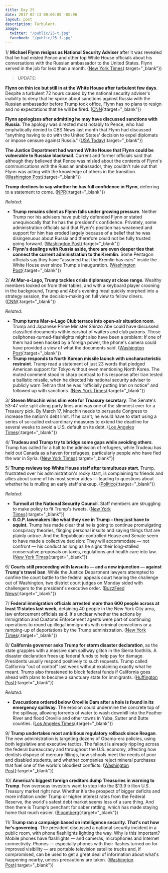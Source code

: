 ```yaml
---
title: Day 25
date: 2017-02-13 00:00:00 -08:00
layout: post
description: Turbulent.
image:
  twitter: "/public/25-t.jpg"
  facebook: "/public/25-f.jpg"
---
```


1/ **Michael Flynn resigns as National Security Adviser** after it was revealed that he had misled Pence and other top White House officials about his conversations with the Russian ambassador to the United States. Flynn served in the job for less than a month. ([New York Times](https://www.nytimes.com/2017/02/13/us/politics/donald-trump-national-security-adviser-michael-flynn.html){:target="_blank"})

> UPDATE:
>
**Flynn on thin ice but still in at the White House after turbulent few days**. Despite a turbulent 72 hours caused by the national security adviser's inability to deny that he spoke about sanctions against Russia with the Russian ambassador before Trump took office, Flynn has no plans to resign and no expectations that he will be fired. ([CNN](http://www.cnn.com/2017/02/13/politics/michael-flynn-donald-trump-white-house/){:target="_blank"})
>
**Flynn apologizes after admitting he may have discussed sanctions with Russia**. The apology was directed most notably to Pence, who had emphatically denied to CBS News last month that Flynn had discussed "anything having to do with the United States' decision to expel diplomats or impose censure against Russia." ([USA Today](http://www.usatoday.com/story/news/politics/2017/02/13/flynn-apologizes-after-admitting-he-may-have-discussed-sanctions-russia/97852248/){:target="_blank"})
>
**The Justice Department had warned White House that Flynn could be vulnerable to Russian blackmail**. Current and former officials said that although they believed that Pence was misled about the contents of Flynn's communications with the Russian ambassador, they couldn't rule out that Flynn was acting with the knowledge of others in the transition. ([Washington Post](https://www.washingtonpost.com/world/national-security/justice-department-warned-white-house-that-flynn-could-be-vulnerable-to-russian-blackmail-officials-say/2017/02/13/fc5dab88-f228-11e6-8d72-263470bf0401_story.html){:target="_blank"})
>
**Trump declines to say whether he has full confidence in Flynn**, deferring to a statement to come. ([NPR](http://www.npr.org/2017/02/13/515049707/conway-national-security-adviser-flynn-has-trumps-full-confidence){:target="_blank"})

_Related:_

* **Trump remains silent as Flynn falls under growing pressure**. Neither Trump nor his advisers have publicly defended Flynn or stated unequivocally that he has the president's confidence. Privately, some administration officials said that Flynn's position has weakened and support for him has eroded largely because of a belief that he was disingenuous about Russia and therefore could not be fully trusted going forward. ([Washington Post](https://www.washingtonpost.com/politics/as-flynn-falls-under-growing-pressure-over-russia-contacts-trump-remains-silent/2017/02/12/2b58f31e-f15e-11e6-b9c9-e83fce42fb61_story.html){:target="_blank"})
* **Flynn's dealings with Russia aside, there are even deeper ties that connect the current administration to the Kremlin**. Some Pentagon officials say they have "assumed that the Kremlin has ears" inside the White House ever since Trump's inauguration. ([Washington Post](https://www.washingtonpost.com/news/worldviews/wp/2017/02/13/beyond-flynn-other-ties-bind-the-white-house-to-the-kremlin/){:target="_blank"})

2/ **At Mar-a-Lago, Trump tackles crisis diplomacy at close range**. Wealthy members looked on from their tables, and with a keyboard player crooning in the background, Trump and Abe's evening meal quickly morphed into a strategy session, the decision-making on full view to fellow diners. ([CNN](http://www.cnn.com/2017/02/12/politics/trump-shinzo-abe-mar-a-lago-north-korea/index.html){:target="_blank"})

_Related:_

* **Trump turns Mar-a-Lago Club terrace into open-air situation room**. Trump and Japanese Prime Minister Shinzo Abe could have discussed classified documents within earshot of waiters and club patrons. Those cellphones-turned-flashlights might also have been a problem: If one of them had been hacked by a foreign power, the phone's camera could have provided a view of what the documents said. ([Washington Post](https://www.washingtonpost.com/politics/trump-turns-mar-a-lago-club-terrace-into-open-air-situation-room/2017/02/13/c5525096-f20d-11e6-a9b0-ecee7ce475fc_story.html){:target="_blank"})
* **Trump responds to North Korean missile launch with uncharacteristic restraint**. Trump read a statement of just 23 words that pledged American support for Tokyo without even mentioning North Korea. The muted comment stood in sharp contrast to his response after Iran tested a ballistic missile, when he directed his national security adviser to publicly warn Tehran that he was "officially putting Iran on notice" and followed up with sanctions. ([New York Times](https://www.nytimes.com/2017/02/12/us/politics/donald-trump-north-korea-missile.html){:target="_blank"})

3/ **Steven Mnuchin wins slim vote for Treasury secretary**. The Senate's 53-47 vote split along party lines and was one of the slimmest ever for a Treasury pick. By March 17, Mnuchin needs to persuade Congress to increase the nation's debt limit. If he can't, he would have to start using a series of so-called extraordinary measures to extend the deadline for several weeks to avoid a U.S. default on its debt. ([Los Angeles Times](http://www.latimes.com/business/la-fi-mnuchin-treasury-senate-20170213-story.html){:target="_blank"})

4/ **Trudeau and Trump try to bridge some gaps while avoiding others**. Trump has called for a halt to the admission of refugees, while Trudeau has held out Canada as a haven for refugees, particularly people who have fled the war in Syria. ([New York Times](https://www.nytimes.com/2017/02/13/world/canada/justin-trudeau-donald-trump.html){:target="_blank"})

5/ **Trump reviews top White House staff after tumultuous start**. Trump, frustrated over his administration's rocky start, is complaining to friends and allies about some of his most senior aides — leading to questions about whether he is mulling an early staff shakeup. ([Politico](http://www.politico.com/story/2017/02/trump-white-house-staff-234949){:target="_blank"})

_Related:_

* **Turmoil at the National Security Council**. Staff members are struggling to make policy to fit Trump's tweets. ([New York Times](https://www.nytimes.com/2017/02/12/us/politics/national-security-council-turmoil.html){:target="_blank"})
* **G.O.P. lawmakers like what they see in Trump – they just have to squint.** Trump has made clear that he is going to continue promulgating conspiracy theories, flinging personal insults and saying things that are plainly untrue. And the Republican-controlled House and Senate seem to have made a collective decision: They will accommodate — not confront — his conduct as long as he signs their long-stalled conservative proposals on taxes, regulations and health care into law. ([New York Times](https://www.nytimes.com/2017/02/12/us/politics/trump-gop-lawmakers.html){:target="_blank"})

6/ **Courts still proceeding with lawsuits — and a new injunction — against Trump's travel ban**. While the Justice Department lawyers attempted to confine the court battle to the federal appeals court hearing the challenge out of Washington, two district court judges on Monday sided with challengers to the president's executive order. ([BuzzFeed News](https://www.buzzfeed.com/chrisgeidner/justice-department-appears-to-rule-out-seeking-immediate-sup){:target="_blank"})

7/ **Federal immigration officials arrested more than 600 people across at least 11 states last week**, detaining 40 people in the New York City area, law enforcement officials said. It's unclear whether the actions by Immigration and Customs Enforcement agents were part of continuing operations to round up illegal immigrants with criminal convictions or a ramping-up of deportations by the Trump administration. ([New York Times](https://www.nytimes.com/2017/02/12/nyregion/immigration-arrests-sanctuary-city.html){:target="_blank"})

8/ **California governor asks Trump for storm disaster declaration**, as the state grapples with a massive dam spillway glitch in the Sierra foothills. A disaster declaration frees up federal funds to help pay for damage. Presidents usually respond positively to such requests. Trump called California "out of control" last week without explaining exactly what he meant. Trump also threatened to block federal funds if California goes ahead with plans to become a sanctuary state for immigrants. ([Huffington Post](http://www.huffingtonpost.com/entry/brown-trump-california-disaster_us_589ea87de4b094a129eb64f0){:target="_blank"})

_Related:_

* **Evacuations ordered below Oroville Dam after a hole is found in its emergency spillway**. The erosion could undermine the concrete top of the spillway, allowing torrents of water to wash downhill into the Feather River and flood Oroville and other towns in Yuba, Sutter and Butte counties. ([Los Angeles Times](http://www.latimes.com/local/lanow/la-me-ln-oroville-update-20170212-story.html){:target="_blank"})

9/ **Trump undertakes most ambitious regulatory rollback since Reagan**. The new administration is targeting dozens of Obama-era policies, using both legislative and executive tactics. The fallout is already rippling across the federal ­bureaucracy and throughout the U.S. economy, affecting how dentists dispose of mercury fillings, how schools meet the needs of poor and disabled students, and whether companies reject mineral purchases that fuel one of the world's bloodiest conflicts. ([Washington Post](https://www.washingtonpost.com/politics/trump-undertakes-most-ambitious-regulatory-rollback-since-reagan/2017/02/12/0337b1f0-efb4-11e6-9662-6eedf1627882_story.html){:target="_blank"})

10/ **America's biggest foreign creditors dump Treasuries in warning to Trump**. Few overseas investors want to step into the $13.9 trillion U.S. Treasury market right now. Whether it's the prospect of bigger deficits and more inflation under Trump or higher interest rates from the Federal Reserve, the world's safest debt market seems less of a sure thing. And then there is Trump's penchant for saber rattling, which has made staying home that much easier. ([Bloomberg](https://www.bloomberg.com/news/articles/2017-02-12/america-s-biggest-creditors-dump-treasuries-in-warning-to-trump){:target="_blank"})

11/ **Trump ran a campaign based on intelligence security. That's not how he's governing.** The president discussed a national security incident in a public room, with phone flashlights lighting the way. Why is this important? Mobile phones have flashlights — and cameras, microphones and Internet connectivity. Phones — especially phones with their flashes turned on for improved visibility — are portable television satellite trucks and, if compromised, can be used to get a great deal of information about what's happening nearby, unless precautions are taken. ([Washington Post](https://www.washingtonpost.com/news/politics/wp/2017/02/13/trump-ran-a-campaign-based-on-intelligence-security-thats-not-how-hes-governing/){:target="_blank"})
